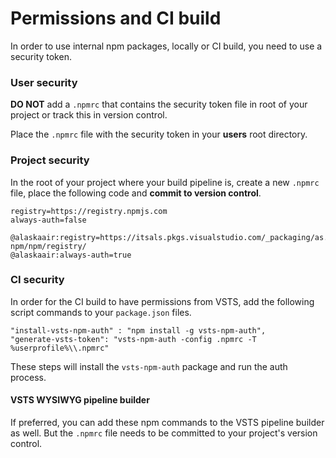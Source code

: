 # Permissions and CI build

In order to use internal npm packages, locally or CI build, you need to use a security token.

### User security

**DO NOT** add a `.npmrc` that contains the security token file in root of your project or track this in version control.

Place the `.npmrc` file with the security token in your **users** root directory.

### Project security

In the root of your project where your build pipeline is, create a new `.npmrc` file, place the following code and **commit to version control**.

```
registry=https://registry.npmjs.com
always-auth=false

@alaskaair:registry=https://itsals.pkgs.visualstudio.com/_packaging/as.com-npm/npm/registry/
@alaskaair:always-auth=true
```

### CI security

In order for the CI build to have permissions from VSTS, add the following script commands to your `package.json` files.

```
"install-vsts-npm-auth" : "npm install -g vsts-npm-auth",
"generate-vsts-token": "vsts-npm-auth -config .npmrc -T %userprofile%\\.npmrc"
```

These steps will install the `vsts-npm-auth` package and run the auth process.

#### VSTS WYSIWYG pipeline builder

If preferred, you can add these npm commands to the VSTS pipeline builder as well. But the `.npmrc` file needs to be committed to your project's version control.
